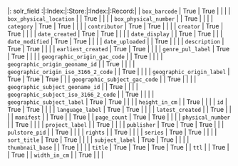 |: solr_field                         :|:Index:|:Store:|:Index:|:Record:|
| `box_barcode`                        | True  | True  |       |        |
| `box_physical_location`              |       | True  |       |        |
| `box_physical_number`                |       | True  |       |        |
| `category`                           | True  | True  |       |        |
| `contributor`                        | True  | True  |       |        |
| `creator`                            | True  | True  |       |        |
| `date_created`                       | True  | True  |       |        |
| `date_display`                       |       | True  | True  |        |
| `date_modified`                      | True  | True  |       |        |
| `date_uploaded`                      |       | True  |       |        |
| `description`                        | True  | True  |       |        |
| `earliest_created`                   | True  | True  |       |        |
| `genre_pul_label`                    | True  | True  |       |        |
| `geographic_origin_gac_code`         |       | True  |       |        |
| `geographic_origin_geoname_id`       |       | True  |       |        |
| `geographic_origin_iso_3166_2_code`  |       | True  |       |        |
| `geographic_origin_label`            | True  | True  | True  |        |
| `geographic_subject_gac_code`        |       | True  |       |        |
| `geographic_subject_geoname_id`      |       | True  |       |        |
| `geographic_subject_iso_3166_2_code` |       | True  |       |        |
| `geographic_subject_label`           | True  | True  |       |        |
| `height_in_cm`                       |       | True  |       |        |
| `id`                                 | True  | True  |       |        |
| `language_label`                     | True  | True  |       |        |
| `latest_created`                     |       | True  |       |        |
| `manifest`                           |       | True  |       | True   |
| `page_count`                         | True  | True  |       |        |
| `physical_number`                    |       | True  |       |        |
| `project_label`                      |       | True  |       |        |
| `publisher`                          | True  | True  | True  |        |
| `pulstore_pid`                       |       | True  |       |        |
| `rights`                             |       | True  |       |        |
| `series`                             | True  | True  |       |        |
| `sort_title`                         | True  | True  |       |        |
| `subject_label`                      | True  | True  |       |        |
| `thumbnail_base`                     |       | True  |       |        |
| `title`                              | True  | True  | True  | True   |
| `ttl`                                |       | True  |       | True   |
| `width_in_cm`                        |       | True  |       |        |
